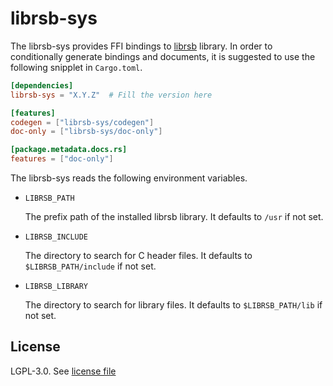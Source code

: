# librsb-sys

The librsb-sys provides FFI bindings to [librsb](librsb.sourceforge.net/) library.
In order to conditionally generate bindings and documents,
it is suggested to use the following snipplet in `Cargo.toml`.

```toml
[dependencies]
librsb-sys = "X.Y.Z"  # Fill the version here

[features]
codegen = ["librsb-sys/codegen"]
doc-only = ["librsb-sys/doc-only"]

[package.metadata.docs.rs]
features = ["doc-only"]
```

The librsb-sys reads the following environment variables.

- `LIBRSB_PATH`

  The prefix path of the installed librsb library. It defaults to `/usr` if not set.

- `LIBRSB_INCLUDE`

  The directory to search for C header files. It defaults to `$LIBRSB_PATH/include` if not set.

- `LIBRSB_LIBRARY`

  The directory to search for library files. It defaults to `$LIBRSB_PATH/lib` if not set.

## License

LGPL-3.0. See [license file](LICENSE.txt)
